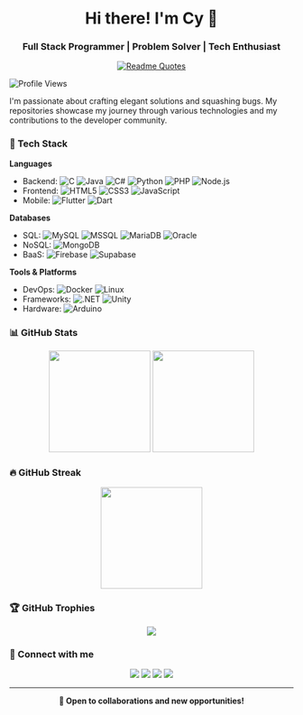 <div align="center">
  <h1>Hi there! I'm Cy 👋</h1>
  <h3>Full Stack Programmer | Problem Solver | Tech Enthusiast</h3>
  
  <!-- Random Dev Quote -->
  [![Readme Quotes](https://quotes-github-readme.vercel.app/api?type=horizontal&theme=dark)](https://github.com/piyushsuthar/github-readme-quotes)
</div>

![Profile Views](https://komarev.com/ghpvc/?username=emmanuelcy&label=Profile%20views&color=0e75b6&style=flat)

I'm passionate about crafting elegant solutions and squashing bugs. My repositories showcase my journey through various technologies and my contributions to the developer community.

### 🔧 Tech Stack

**Languages**
- Backend: ![C](https://img.shields.io/badge/-C-A8B9CC?style=flat&logo=c&logoColor=white) ![Java](https://img.shields.io/badge/-Java-007396?style=flat&logo=java&logoColor=white) ![C#](https://img.shields.io/badge/-C%23-239120?style=flat&logo=c-sharp&logoColor=white) ![Python](https://img.shields.io/badge/-Python-3776AB?style=flat&logo=python&logoColor=white) ![PHP](https://img.shields.io/badge/-PHP-777BB4?style=flat&logo=php&logoColor=white) ![Node.js](https://img.shields.io/badge/-Node.js-339933?style=flat&logo=node.js&logoColor=white)
- Frontend: ![HTML5](https://img.shields.io/badge/-HTML5-E34F26?style=flat&logo=html5&logoColor=white) ![CSS3](https://img.shields.io/badge/-CSS3-1572B6?style=flat&logo=css3&logoColor=white) ![JavaScript](https://img.shields.io/badge/-JavaScript-F7DF1E?style=flat&logo=javascript&logoColor=black)
- Mobile: ![Flutter](https://img.shields.io/badge/-Flutter-02569B?style=flat&logo=flutter&logoColor=white) ![Dart](https://img.shields.io/badge/-Dart-0175C2?style=flat&logo=dart&logoColor=white)

**Databases**
- SQL: ![MySQL](https://img.shields.io/badge/-MySQL-4479A1?style=flat&logo=mysql&logoColor=white) ![MSSQL](https://img.shields.io/badge/-MSSQL-CC2927?style=flat&logo=microsoft-sql-server&logoColor=white) ![MariaDB](https://img.shields.io/badge/-MariaDB-003545?style=flat&logo=mariadb&logoColor=white) ![Oracle](https://img.shields.io/badge/-Oracle-F80000?style=flat&logo=oracle&logoColor=white)
- NoSQL: ![MongoDB](https://img.shields.io/badge/-MongoDB-47A248?style=flat&logo=mongodb&logoColor=white)
- BaaS: ![Firebase](https://img.shields.io/badge/-Firebase-FFCA28?style=flat&logo=firebase&logoColor=black) ![Supabase](https://img.shields.io/badge/-Supabase-3ECF8E?style=flat&logo=supabase&logoColor=white)

**Tools & Platforms**
- DevOps: ![Docker](https://img.shields.io/badge/-Docker-2496ED?style=flat&logo=docker&logoColor=white) ![Linux](https://img.shields.io/badge/-Linux-FCC624?style=flat&logo=linux&logoColor=black)
- Frameworks: ![.NET](https://img.shields.io/badge/-.NET-512BD4?style=flat&logo=.net&logoColor=white) ![Unity](https://img.shields.io/badge/-Unity-000000?style=flat&logo=unity&logoColor=white)
- Hardware: ![Arduino](https://img.shields.io/badge/-Arduino-00979D?style=flat&logo=arduino&logoColor=white)

### 📊 GitHub Stats

<div align="center">
  <img height="180em" src="https://github-readme-stats.vercel.app/api?username=emmanuelcy&show_icons=true&theme=dracula&include_all_commits=true&count_private=true"/>
  <img height="180em" src="https://github-readme-stats.vercel.app/api/top-langs/?username=emmanuelcy&layout=compact&langs_count=7&theme=dracula"/>
</div>

### 🔥 GitHub Streak

<div align="center">
  <img height="180em" src="https://github-readme-streak-stats.herokuapp.com/?user=emmanuelcy&theme=dracula"/>
</div>

### 🏆 GitHub Trophies

<div align="center">
  <img src="https://github-profile-trophy.vercel.app/?username=emmanuelcy&theme=dracula"/>
</div>

### 🤝 Connect with me

<p align="center">
  <a href="mailto:cycoyoca@gmail.com"><img src="https://img.shields.io/badge/-Email-D14836?style=flat&logo=gmail&logoColor=white"/></a>
  <a href="https://fb.com/emcycoyoca"><img src="https://img.shields.io/badge/-Facebook-1877F2?style=flat&logo=facebook&logoColor=white"/></a>
  <a href="https://instagram.com/monstercatryo"><img src="https://img.shields.io/badge/-Instagram-E4405F?style=flat&logo=instagram&logoColor=white"/></a>
  <a href="https://discord.gg/7ycvr8xtvx"><img src="https://img.shields.io/badge/-Discord-7289DA?style=flat&logo=discord&logoColor=white"/></a>
</p>

---
<div align="center">
  <b>🚀 Open to collaborations and new opportunities!</b>
</div>